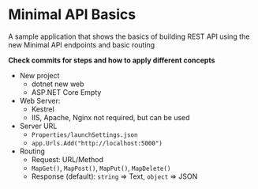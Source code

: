 # Minimal API Basics
A sample application that shows the basics of building REST API using the new Minimal API endpoints and basic routing

**Check commits for steps and how to apply different concepts**

- New project
  + dotnet new web
  + ASP.NET Core Empty
- Web Server:
  + Kestrel
  + IIS, Apache, Nginx not required, but can be used
- Server URL
  + `Properties/launchSettings.json`
  + `app.Urls.Add("http://localhost:5000")`
- Routing
  + Request: URL/Method
  + `MapGet()`, `MapPost()`, `MapPut()`, `MapDelete()`
  + Response (default): `string` => Text, `object` => JSON